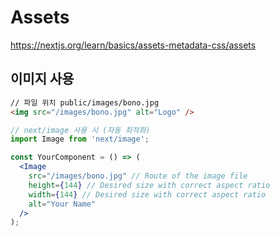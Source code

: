 # Assets
https://nextjs.org/learn/basics/assets-metadata-css/assets

## 이미지 사용
```html
// 파일 위치 public/images/bono.jpg
<img src="/images/bono.jpg" alt="Logo" />
```
```jsx
// next/image 사용 시 (자동 최적화)
import Image from 'next/image';

const YourComponent = () => (
  <Image
    src="/images/bono.jpg" // Route of the image file
    height={144} // Desired size with correct aspect ratio
    width={144} // Desired size with correct aspect ratio
    alt="Your Name"
  />
);
```
